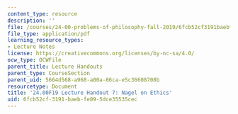 ```yaml
---
content_type: resource
description: ''
file: /courses/24-00-problems-of-philosophy-fall-2019/6fcb52cf3191baebfe095dce35535cec_MIT24_00F19_lecturehandout7.pdf
file_type: application/pdf
learning_resource_types:
- Lecture Notes
license: https://creativecommons.org/licenses/by-nc-sa/4.0/
ocw_type: OCWFile
parent_title: Lecture Handouts
parent_type: CourseSection
parent_uid: 5664d568-a968-a00a-86ca-e5c36608708b
resourcetype: Document
title: '24.00F19 Lecture Handout 7: Nagel on Ethics'
uid: 6fcb52cf-3191-baeb-fe09-5dce35535cec
---
```

